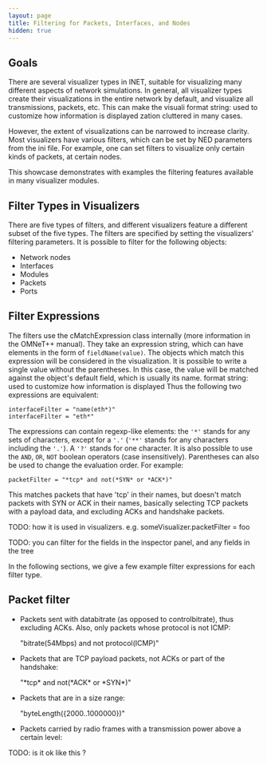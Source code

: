 ```yaml
---
layout: page
title: Filtering for Packets, Interfaces, and Nodes
hidden: true
---
```


## Goals

There are several visualizer types in INET, suitable for visualizing
many different aspects of network simulations. In general, all
visualizer types create their visualizations in the entire network by
default, and visualize all transmissions, packets, etc. This can make
the visuali
format string: used to customize how information is displayed
zation cluttered in many cases.

However, the extent of visualizations can be narrowed to increase
clarity. Most visualizers have various filters, which can be set by NED
parameters from the ini file. For example, one can set filters to
visualize only certain kinds of packets, at certain nodes.

This showcase demonstrates with examples the filtering features
available in many visualizer modules.

## Filter Types in Visualizers

There are five types of filters, and different visualizers feature a
different subset of the five types. The filters are specified by setting
the visualizers' filtering parameters. It is possible to filter for the
following objects:

-   Network nodes
-   Interfaces
-   Modules
-   Packets
-   Ports

## Filter Expressions

The filters use the cMatchExpression class internally (more information
in the OMNeT++ manual). They take an expression string, which can have
elements in the form of `fieldName(value)`. The objects which
match this expression will be considered in the visualization. It is
possible to write a single value without the parentheses. In this case,
the value will be matched against the object's default field, which is
usually its name.
format string: used to customize how information is displayed
 Thus the following two expressions are equivalent:

``` {.snippet}
interfaceFilter = "name(eth*)"
interfaceFilter = "eth*"
```

The expressions can contain regexp-like elements: the `'*'` stands for
any sets of characters, except for a `'.'` (`'**'` stands for any
characters including the `'.'`). A `'?'` stands for one character. It is
also possible to use the `AND`, `OR`, `NOT` boolean operators (case
insensitively). Parentheses can also be used to change the evaluation
order. For example:

``` {.snippet}
packetFilter = "*tcp* and not(*SYN* or *ACK*)"
```

This matches packets that have 'tcp' in their names, but doesn't match
packets with SYN or ACK in their names, basically selecting TCP packets
with a payload data, and excluding ACKs and handshake packets.

TODO: how it is used in visualizers. e.g. someVisualizer.packetFilter =
foo

TODO: you can filter for the fields in the inspector panel, and any
fields in the tree

In the following sections, we give a few example filter expressions for
each filter type.

## Packet filter

-   Packets sent with databitrate (as opposed to controlbitrate), thus
    excluding ACKs. Also, only packets whose protocol is not ICMP:

    <p><div class="snippet">
    "bitrate(54Mbps) and not protocol(ICMP)"
    </div></p>

-   Packets that are TCP payload packets, not ACKs or part of the
    handshake:

    <p><div class="snippet">
    "*tcp* and not(*ACK* or *SYN*)"
    </div></p>

-   Packets that are in a size range:

    <p><div class="snippet">
    "byteLength({2000..1000000})"
    </div></p>

-   Packets carried by radio frames with a transmission power above a
    certain level:

TODO: is it ok like this ?

<!--
What do i want to say in here ?

- there are 5 types of filters in visualizers: network node, node, packet, interface and port
- some visualizers have parameters that are these
- they take an expression ?

They are using cMatchExpression ... is that needed ?

Examples for the 5 filter types, with 3 or 4 examples each

Some examples:

nodeFilter: where componentType.name(StandardHost) and hasIP(192.168.0.*) ?

want to select nodes that has a certain IP and



<!--
What do i want to say here?

That the visualizations in inet tipically, by default, visualize a certain aspect of the simulation
in the entiry network, at all nodes, and all packets are visualized. The scope of the visualization
can be narrowed, by filtering for nodes, network nodes, packets, interfaces, and ports.
There are 5 types of filters, and different visualizers feature a different subset of the 5 types.

Programmatically, they are xyz. Sometimes they are not called that. Is this even needed?
--> <!--
There are filtering features that are available in many visualizers
one can filter for packets, interfaces, network nodes, modules and ports. These are the kinds that are available.
The filtering narrows the scope of the visualization for clarity. In general, these kinds are available,
but sometimes they are not called that. For example, there is the sourceFilter in xy visualizer, but it is essentially
a nodeFilter.

filters can have expressions...one can filter for the stuff that is in the inspector panel
so something like...visualize transmissions whose someField = someValue

for example, wanna visualize transmissions that have a bitrate of 24Mbps and 6Mbps

packetFilter = bitRate(24Mbps) OR bitrate(6Mbps) AND NOT packetname(ICMP)

this would visualize 24mbps and 6mbps transmissions that are not icmp messages
-->
